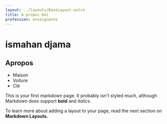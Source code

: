 ```yaml
---
layout: ../layouts/BaseLayout.astro
title: A propos moi
profession: enseignante
---
```


# ismahan djama

## Apropos

- Maison
- Voiture
- Clé

This is your first markdown page. It probably isn't styled much, although
Markdown does support **bold** and _italics._

To learn more about adding a layout to your page, read the next section on **Markdown Layouts.**
